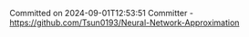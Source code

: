 Committed on 2024-09-01T12:53:51 
Committer - https://github.com/Tsun0193/Neural-Network-Approximation